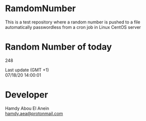 # RamdomNumber    
This is a test repository where a random number is pushed to a file automatically passwordless from a cron job in Linux CentOS server    
# Random Number of today    
248
      
Last update (GMT +1)    
07/18/20 14:00:01
# Developer    
Hamdy Abou El Anein   
hamdy.aea@protonmail.com
